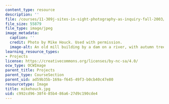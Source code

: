 ```yaml
---
content_type: resource
description: ''
file: /courses/11-309j-sites-in-sight-photography-as-inquiry-fall-2003/c992cd9638f485b486a627d9c190cde4_mikehouck.jpg
file_size: 55879
file_type: image/jpeg
image_metadata:
  caption: ''
  credit: Photo by Mike Houck. Used with permission.
  image-alt: An old mill building by a dam on a river, with autumn trees on the banks
learning_resource_types:
- Projects
license: https://creativecommons.org/licenses/by-nc-sa/4.0/
ocw_type: OCWImage
parent_title: Projects
parent_type: CourseSection
parent_uid: ad59b35b-169a-f645-49f3-b0cb40c47e80
resourcetype: Image
title: mikehouck.jpg
uid: c992cd96-38f4-85b4-86a6-27d9c190cde4
---
```

